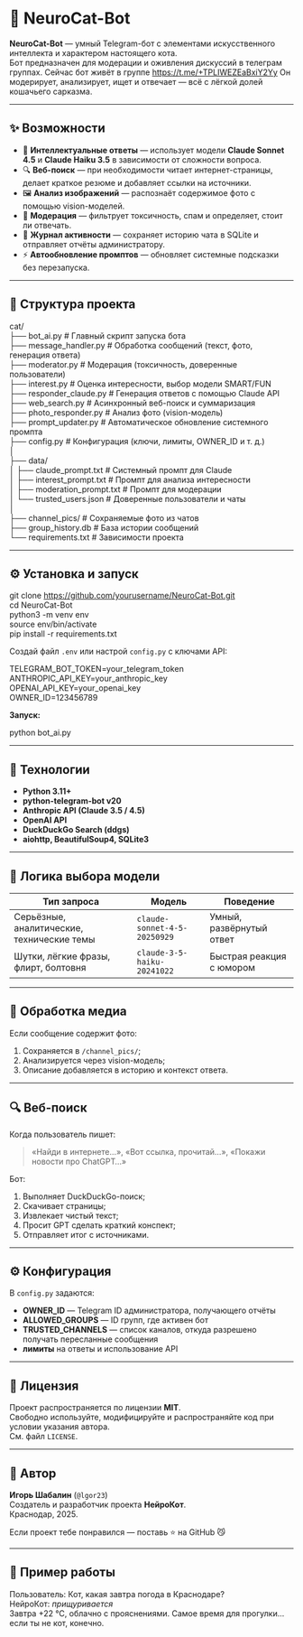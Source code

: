 # 🐾 NeuroCat-Bot

**NeuroCat-Bot** — умный Telegram-бот с элементами искусственного интеллекта и характером настоящего кота.  
Бот предназначен для модерации и оживления дискуссий в телеграм группах.
Сейчас бот живёт в группе https://t.me/+TPLIWEZEaBxiY2Yy
Он модерирует, анализирует, ищет и отвечает — всё с лёгкой долей кошачьего сарказма.

---

## ✨ Возможности

- 🧠 **Интеллектуальные ответы** — использует модели **Claude Sonnet 4.5** и **Claude Haiku 3.5** в зависимости от сложности вопроса.  
- 🔍 **Веб-поиск** — при необходимости читает интернет-страницы, делает краткое резюме и добавляет ссылки на источники.  
- 🖼️ **Анализ изображений** — распознаёт содержимое фото с помощью vision-моделей.  
- 💬 **Модерация** — фильтрует токсичность, спам и определяет, стоит ли отвечать.  
- 🧾 **Журнал активности** — сохраняет историю чата в SQLite и отправляет отчёты администратору.  
- ⚡ **Автообновление промптов** — обновляет системные подсказки без перезапуска.  

---

## 📂 Структура проекта

cat/  
├── bot_ai.py               # Главный скрипт запуска бота  
├── message_handler.py      # Обработка сообщений (текст, фото, генерация ответа)  
├── moderator.py            # Модерация (токсичность, доверенные пользователи)  
├── interest.py             # Оценка интересности, выбор модели SMART/FUN  
├── responder_claude.py     # Генерация ответов с помощью Claude API  
├── web_search.py           # Асинхронный веб-поиск и суммаризация  
├── photo_responder.py      # Анализ фото (vision-модель)  
├── prompt_updater.py       # Автоматическое обновление системного промпта  
├── config.py               # Конфигурация (ключи, лимиты, OWNER_ID и т. д.)  
│  
├── data/  
│   ├── claude_prompt.txt       # Системный промпт для Claude  
│   ├── interest_prompt.txt     # Промпт для анализа интересности  
│   ├── moderation_prompt.txt   # Промпт для модерации  
│   └── trusted_users.json      # Доверенные пользователи и чаты  
│  
├── channel_pics/           # Сохраняемые фото из чатов  
├── group_history.db        # База истории сообщений  
└── requirements.txt        # Зависимости проекта  

---

## ⚙️ Установка и запуск

git clone https://github.com/yourusername/NeuroCat-Bot.git  
cd NeuroCat-Bot  
python3 -m venv env  
source env/bin/activate  
pip install -r requirements.txt  

Создай файл `.env` или настрой `config.py` с ключами API:

TELEGRAM_BOT_TOKEN=your_telegram_token  
ANTHROPIC_API_KEY=your_anthropic_key  
OPENAI_API_KEY=your_openai_key  
OWNER_ID=123456789  

**Запуск:**

python bot_ai.py  

---

## 🧩 Технологии

- **Python 3.11+**  
- **python-telegram-bot v20**  
- **Anthropic API (Claude 3.5 / 4.5)**  
- **OpenAI API**  
- **DuckDuckGo Search (ddgs)**  
- **aiohttp, BeautifulSoup4, SQLite3**

---

## 🧠 Логика выбора модели

| Тип запроса | Модель | Поведение |
|--------------|---------|------------|
| Серьёзные, аналитические, технические темы | `claude-sonnet-4-5-20250929` | Умный, развёрнутый ответ |
| Шутки, лёгкие фразы, флирт, болтовня | `claude-3-5-haiku-20241022` | Быстрая реакция с юмором |

---

## 📸 Обработка медиа

Если сообщение содержит фото:  
1. Сохраняется в `/channel_pics/`;  
2. Анализируется через vision-модель;  
3. Описание добавляется в историю и контекст ответа.  

---

## 🔍 Веб-поиск

Когда пользователь пишет:  
> «Найди в интернете…», «Вот ссылка, прочитай…», «Покажи новости про ChatGPT…»

Бот:  
1. Выполняет DuckDuckGo-поиск;  
2. Скачивает страницы;  
3. Извлекает чистый текст;  
4. Просит GPT сделать краткий конспект;  
5. Отправляет итог с источниками.  

---

## ⚙️ Конфигурация

В `config.py` задаются:  
- **OWNER_ID** — Telegram ID администратора, получающего отчёты  
- **ALLOWED_GROUPS** — ID групп, где активен бот  
- **TRUSTED_CHANNELS** — список каналов, откуда разрешено получать пересланные сообщения  
- **лимиты** на ответы и использование API  

---

## 🧾 Лицензия

Проект распространяется по лицензии **MIT**.  
Свободно используйте, модифицируйте и распространяйте код при условии указания автора.  
См. файл `LICENSE`.

---

## 💬 Автор

**Игорь Шабалин** (`@lgor23`)  
Создатель и разработчик проекта **НейроКот**.  
Краснодар, 2025.  

Если проект тебе понравился — поставь ⭐ на GitHub 😼  

---

## 🐾 Пример работы

Пользователь: Кот, какая завтра погода в Краснодаре?  
НейроКот: *прищуривается*  
Завтра +22 °C, облачно с прояснениями. Самое время для прогулки...  
если ты не кот, конечно.







